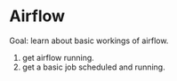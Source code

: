 # Airflow

Goal: learn about basic workings of airflow.

1. get airflow running.
2. get a basic job scheduled and running.
